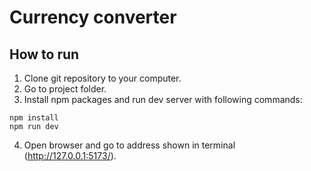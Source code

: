 # Currency converter

## How to run
1. Clone git repository to your computer.
2. Go to project folder.
3. Install npm packages and run dev server with following commands:
```
npm install
npm run dev
```
4. Open browser and go to address shown in terminal (http://127.0.0.1:5173/).


